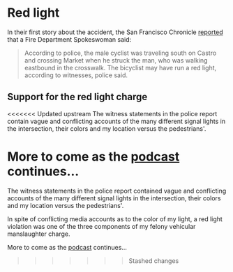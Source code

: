 # Red light
In their first story about the accident, the San Francisco Chronicle [reported](http://www.sfgate.com/bayarea/article/Pedestrian-cyclist-injured-in-crash-in-Castro-3444305.php) that a Fire Department Spokeswoman said:

> According to police, the male cyclist was traveling south on Castro and crossing Market when he struck the man, who was walking eastbound in the crosswalk. The bicyclist may have run a red light, according to witnesses, police said.

## Support for the red light charge
<<<<<<< Updated upstream
The witness statements in the police report contain vague and conflicting accounts of the many different signal lights in the intersection, their colors and my location versus the pedestrians'.

More to come as the [podcast](http://bikelash.net) continues...
=======
The witness statements in the police report contained vague and conflicting accounts of the many different signal lights in the intersection, their colors and my location versus the pedestrians'.

In spite of conflicting media accounts as to the color of my light, a red light violation was one of the three components of my felony vehicular manslaughter charge.

More to come as the [podcast](http://bikelash.net) continues...
>>>>>>> Stashed changes
